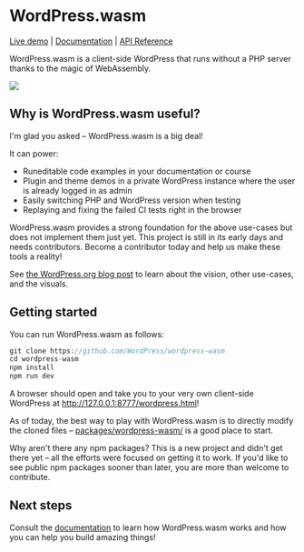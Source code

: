 # WordPress.wasm

[Live demo](https://wasm.wordpress.net/wordpress.html) | [Documentation](https://github.com/WordPress/wordpress-wasm/blob/trunk/docs/index.md) | [API Reference](https://github.com/WordPress/wordpress-wasm/tree/trunk/docs/api/index.md)

WordPress.wasm is a client-side WordPress that runs without a PHP server thanks to the magic of WebAssembly.

![](https://raw.githubusercontent.com/wordpress/wordpress-wasm/trunk/demo.gif)

## Why is WordPress.wasm useful?

I'm glad you asked – WordPress.wasm is a big deal!

It can power:

-   Runeditable code examples in your documentation or course
-   Plugin and theme demos in a private WordPress instance where the user is already logged in as admin
-   Easily switching PHP and WordPress version when testing
-   Replaying and fixing the failed CI tests right in the browser

WordPress.wasm provides a strong foundation for the above use-cases but does not implement them just yet. This project is still in its early days and needs contributors. Become a contributor today and help us make these tools a reality!

See
[the WordPress.org blog post](https://make.wordpress.org/core/2022/09/23/client-side-webassembly-wordpress-with-no-server/) to learn about the vision, other use-cases, and the visuals.

## Getting started

You can run WordPress.wasm as follows:

```js
git clone https://github.com/WordPress/wordpress-wasm
cd wordpress-wasm
npm install
npm run dev
```

A browser should open and take you to your very own client-side WordPress at http://127.0.0.1:8777/wordpress.html!

As of today, the best way to play with WordPress.wasm is to directly modify the cloned files – [packages/wordpress-wasm/](./packages/wordpress-wasm) is a good place to start.

Why aren't there any npm packages? This is a new project and didn't get there yet – all the efforts were focused on getting it to work. If you'd like to see public npm packages sooner than later, you are more than welcome to contribute.

## Next steps

Consult the [documentation](https://github.com/WordPress/wordpress-wasm/tree/trunk/docs) to learn how WordPress.wasm works and how you can help you build amazing things!

